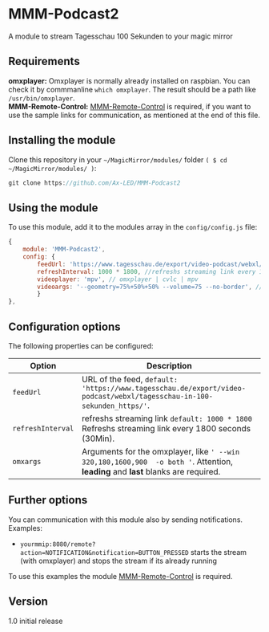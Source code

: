 # MMM-Podcast2
A module to stream Tagesschau 100 Sekunden to your magic mirror


## Requirements
<b>omxplayer:</b> Omxplayer is normally already installed on raspbian. You can check it by commmanline ````which omxplayer````. The result should be a path like ````/usr/bin/omxplayer````.
<br>
<b>MMM-Remote-Control:</b> [MMM-Remote-Control](https://github.com/Jopyth/MMM-Remote-Control) is required, if you want to use the sample links for communication, as mentioned at the end of this file.

## Installing the module
Clone this repository in your `~/MagicMirror/modules/` folder `( $ cd ~/MagicMirror/modules/ )`:
````javascript
git clone https://github.com/Ax-LED/MMM-Podcast2
````

## Using the module

To use this module, add it to the modules array in the `config/config.js` file:
````javascript
{
	module: 'MMM-Podcast2',
	config: {
		feedUrl: 'https://www.tagesschau.de/export/video-podcast/webxl/tagesschau-in-100-sekunden_https/',
		refreshInterval: 1000 * 1800, //refreshs streaming link every 1800 seconds (30Min)
		videoplayer: 'mpv', // omxplayer | cvlc | mpv
		videoargs: '--geometry=75%+50%+50% --volume=75 --no-border', //  mpv default 
		}
},
````
## Configuration options

The following properties can be configured:


<table width="100%">
	<thead>
		<tr>
			<th>Option</th>
			<th width="100%">Description</th>
		</tr>
	</thead>
	<tbody>
		<tr>
			<td><code>feedUrl</code></td>
			<td>URL of the feed, <code>default: 'https://www.tagesschau.de/export/video-podcast/webxl/tagesschau-in-100-sekunden_https/'</code>.</td>
		</tr>
			<tr>
			<td><code>refreshInterval</code></td>
			<td>refreshs streaming link <code>default: 1000 * 1800</code> Refreshs streaming link every 1800 seconds (30Min).</td>
		</tr>
		<tr>
			<td><code>omxargs</code></td>
			<td>Arguments for the omxplayer, like <code>' --win 320,180,1600,900  -o both '</code>. Attention, <b>leading</b> and <b>last</b> blanks are required.</td>
		</tr>
   </table>

   ## Further options
   You can communication with this module also by sending notifications.
   <br>Examples:
   - <code>yourmmip:8080/remote?action=NOTIFICATION&notification=BUTTON_PRESSED</code> starts the stream (with omxplayer) and stops the stream if its already running
   
   To use this examples the module [MMM-Remote-Control](https://github.com/Jopyth/MMM-Remote-Control) is required.

   ## Version
   1.0 initial release
